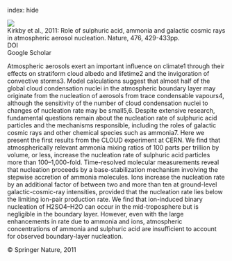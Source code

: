 index: hide

<div class="Citation">
    <div class="Citation-thumb CitationThumb-linked"  data-href="https://doi.org/10.1038/nature10343">
      <img src="https://static.claimspace.cloud/climate-study-static/refs/thumbs/7/Kirkby_et_al_2011-thumb.png" />
    </div>

  <div class="Citation-body">
    <div class="Citation-text">Kirkby et al., 2011: Role of sulphuric acid, ammonia and galactic cosmic rays in atmospheric aerosol nucleation. <span class="Article-journal">Nature, </span><span class="Article-volume">476, </span>429-433pp.</div>
    <div class="Citation-links">
      <div class="CitationLink" data-href="https://doi.org/10.1038/nature10343">
        <div class="CitationLink-icon CitationLink-Doi"></div>
        <div class="CitationLink-text">DOI</div>
      </div>
      <div class="CitationLink" data-href="https://scholar.google.com/scholar?q=10.1038/nature10343">
        <div class="CitationLink-icon CitationLink-Scholar"></div>
        <div class="CitationLink-text">Google Scholar</div>
      </div>
    </div>
  </div>
</div>

Atmospheric aerosols exert an important influence on climate1 through their effects on stratiform cloud albedo and lifetime2 and the invigoration of convective storms3. Model calculations suggest that almost half of the global cloud condensation nuclei in the atmospheric boundary layer may originate from the nucleation of aerosols from trace condensable vapours4, although the sensitivity of the number of cloud condensation nuclei to changes of nucleation rate may be small5,6. Despite extensive research, fundamental questions remain about the nucleation rate of sulphuric acid particles and the mechanisms responsible, including the roles of galactic cosmic rays and other chemical species such as ammonia7. Here we present the first results from the CLOUD experiment at CERN. We find that atmospherically relevant ammonia mixing ratios of 100 parts per trillion by volume, or less, increase the nucleation rate of sulphuric acid particles more than 100–1,000-fold. Time-resolved molecular measurements reveal that nucleation proceeds by a base-stabilization mechanism involving the stepwise accretion of ammonia molecules. Ions increase the nucleation rate by an additional factor of between two and more than ten at ground-level galactic-cosmic-ray intensities, provided that the nucleation rate lies below the limiting ion-pair production rate. We find that ion-induced binary nucleation of H2SO4–H2O can occur in the mid-troposphere but is negligible in the boundary layer. However, even with the large enhancements in rate due to ammonia and ions, atmospheric concentrations of ammonia and sulphuric acid are insufficient to account for observed boundary-layer nucleation.

<div class="Citation-copy">
&copy; Springer Nature, 2011
</div>